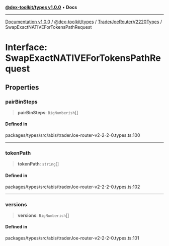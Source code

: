[**@dex-toolkit/types v1.0.0**](../../../README.md) • **Docs**

***

[Documentation v1.0.0](../../../../../packages.md) / [@dex-toolkit/types](../../../README.md) / [TraderJoeRouterV2220Types](../README.md) / SwapExactNATIVEForTokensPathRequest

# Interface: SwapExactNATIVEForTokensPathRequest

## Properties

### pairBinSteps

> **pairBinSteps**: `BigNumberish`[]

#### Defined in

packages/types/src/abis/traderJoe-router-v2-2-2-0.types.ts:100

***

### tokenPath

> **tokenPath**: `string`[]

#### Defined in

packages/types/src/abis/traderJoe-router-v2-2-2-0.types.ts:102

***

### versions

> **versions**: `BigNumberish`[]

#### Defined in

packages/types/src/abis/traderJoe-router-v2-2-2-0.types.ts:101

